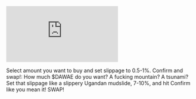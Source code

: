 <iframe src="https://www.youtube.com/embed/LD8P8Mq3rVU" title="YouTube video player" frameborder="0" allow="accelerometer; autoplay; clipboard-write; encrypted-media; gyroscope; picture-in-picture; web-share" allowfullscreen=""></iframe>



  <p class="text-white leading-[1.1] medium_shadow v2 text-[16px] min-[500px]:text-[19px] md:text-[20px] lg:text-[32px]">Select amount you want to buy and set slippage to 0.5-1%. Confirm and swap!: How much $DAWAE do you want? A fucking mountain? A tsunami? Set that slippage like a slippery Ugandan mudslide, 7-10%, and hit Confirm like you mean it! SWAP!</p>